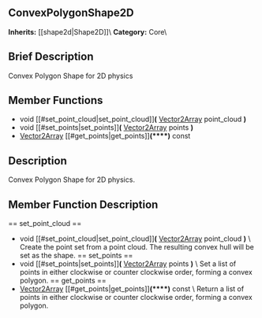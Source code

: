##  ConvexPolygonShape2D  
**Inherits:** [[shape2d|Shape2D]]\\
**Category:** Core\\
##  Brief Description  
Convex Polygon Shape for 2D physics
##  Member Functions 
  * void [[#set_point_cloud|set_point_cloud]]**(** [Vector2Array](class_vector2array) point_cloud **)**
  * void [[#set_points|set_points]]**(** [Vector2Array](class_vector2array) points **)**
  * [Vector2Array](class_vector2array) [[#get_points|get_points]]**(****)** const
##  Description  
Convex Polygon Shape for 2D physics.
##  Member Function Description  
==  set_point_cloud  ==
  * void [[#set_point_cloud|set_point_cloud]]**(** [Vector2Array](class_vector2array) point_cloud **)**
\\
Create the point set from a point cloud. The resulting convex hull will be set as the shape.
==  set_points  ==
  * void [[#set_points|set_points]]**(** [Vector2Array](class_vector2array) points **)**
\\
Set a list of points in either clockwise or counter clockwise order, forming a convex polygon.
==  get_points  ==
  * [Vector2Array](class_vector2array) [[#get_points|get_points]]**(****)** const
\\
Return a list of points in either clockwise or counter clockwise order, forming a convex polygon.
